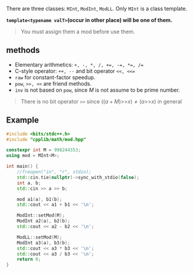 There are three classes: `MInt`, `ModInt`, `ModLL`. Only `MInt` is a class template.

**`template<typename valT>`(occur in other place) will be one of them.**

> You must assign them a mod before use them.

## methods

- Elementary arithmetics: `+, -, *, /, +=, -=, *=, /=`
- C-style operator: `++, --` and bit operator `<<, <<=`
- `raw` for constant-factor speedup.
- `pow`, `>>, <<` are friend methods. 
- `inv` is not based on `pow`, since $M$ is not assume to be prime number.

> There is no bit operator `>>` since $((a + M) \text{>>} x) \neq (a \text{>>} x)$ in general

## Example

``` cpp
#include <bits/stdc++.h>
#include "cpplib/math/mod.hpp"

constexpr int M = 998244353;
using mod = MInt<M>;

int main() {
	//freopen("in", "r", stdin);
	std::cin.tie(nullptr)->sync_with_stdio(false);
	int a, b;
	std::cin >> a >> b;

	mod a1(a), b1(b);
	std::cout << a1 + b1 << '\n';

	ModInt::setMod(M);
	ModInt a2(a), b2(b);
	std::cout << a2 - b2 << '\n';

	ModLL::setMod(M);
	ModInt a3(a), b3(b);
	std::cout << a3 * b3 << '\n';
	std::cout << a3 / b3 << '\n';
	return 0;
}
```